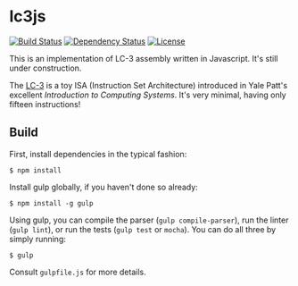 # lc3js

[![Build Status](http://img.shields.io/travis/strburst/lc3js.svg)](https://travis-ci.org/strburst/lc3js)
[![Dependency Status](https://img.shields.io/david/strongloop/express.svg)](https://david-dm.org/strburst/lc3js)
[![License](https://img.shields.io/github/license/strburst/lc3js.svg)](https://github.com/strburst/lc3js/blob/master/LICENSE)

This is an implementation of LC-3 assembly written in Javascript. It's still under construction.

The [LC-3](https://en.wikipedia.org/wiki/LC-3) is a toy ISA (Instruction Set Architecture) introduced in Yale Patt's excellent *Introduction to Computing Systems*. It's very minimal, having only fifteen instructions!

## Build

First, install dependencies in the typical fashion:

```
$ npm install
```

Install gulp globally, if you haven't done so already:

```
$ npm install -g gulp
```

Using gulp, you can compile the parser (`gulp compile-parser`), run the linter (`gulp lint`), or run the tests (`gulp test` or `mocha`). You can do all three by simply running:

```
$ gulp
```

Consult `gulpfile.js` for more details.
